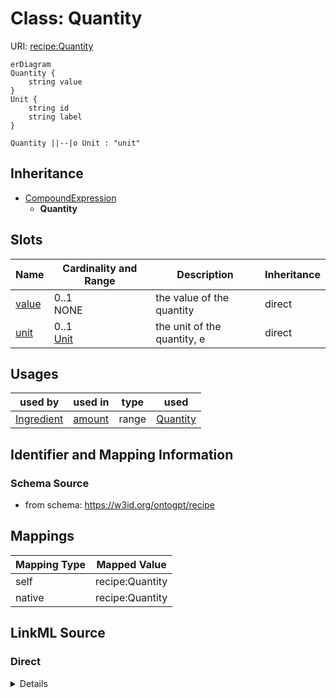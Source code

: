 # Class: Quantity



URI: [recipe:Quantity](http://w3id.org/ontogpt/recipe/Quantity)


```mermaid
erDiagram
Quantity {
    string value  
}
Unit {
    string id  
    string label  
}

Quantity ||--|o Unit : "unit"

```




## Inheritance
* [CompoundExpression](CompoundExpression.md)
    * **Quantity**



## Slots

| Name | Cardinality and Range | Description | Inheritance |
| ---  | --- | --- | --- |
| [value](value.md) | 0..1 <br/> NONE | the value of the quantity | direct |
| [unit](unit.md) | 0..1 <br/> [Unit](Unit.md) | the unit of the quantity, e | direct |





## Usages

| used by | used in | type | used |
| ---  | --- | --- | --- |
| [Ingredient](Ingredient.md) | [amount](amount.md) | range | [Quantity](Quantity.md) |






## Identifier and Mapping Information







### Schema Source


* from schema: https://w3id.org/ontogpt/recipe





## Mappings

| Mapping Type | Mapped Value |
| ---  | ---  |
| self | recipe:Quantity |
| native | recipe:Quantity |


## LinkML Source

<!-- TODO: investigate https://stackoverflow.com/questions/37606292/how-to-create-tabbed-code-blocks-in-mkdocs-or-sphinx -->

### Direct

<details>
```yaml
name: Quantity
from_schema: https://w3id.org/ontogpt/recipe
rank: 1000
is_a: CompoundExpression
attributes:
  value:
    name: value
    description: the value of the quantity
    from_schema: https://w3id.org/ontogpt/recipe
    rank: 1000
  unit:
    name: unit
    description: the unit of the quantity, e.g. grams, cups, etc.
    from_schema: https://w3id.org/ontogpt/recipe
    rank: 1000
    range: Unit

```
</details>

### Induced

<details>
```yaml
name: Quantity
from_schema: https://w3id.org/ontogpt/recipe
rank: 1000
is_a: CompoundExpression
attributes:
  value:
    name: value
    description: the value of the quantity
    from_schema: https://w3id.org/ontogpt/recipe
    rank: 1000
    alias: value
    owner: Quantity
    domain_of:
    - Quantity
    range: string
  unit:
    name: unit
    description: the unit of the quantity, e.g. grams, cups, etc.
    from_schema: https://w3id.org/ontogpt/recipe
    rank: 1000
    alias: unit
    owner: Quantity
    domain_of:
    - Quantity
    range: Unit

```
</details>